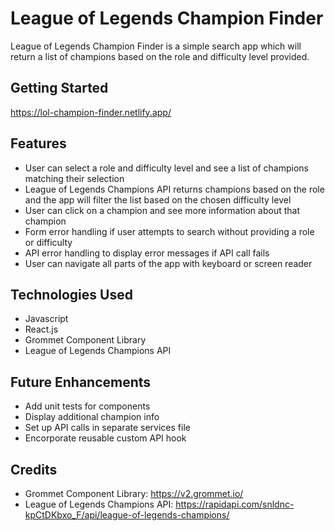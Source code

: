 
# League of Legends Champion Finder

League of Legends Champion Finder is a simple search app which will return a list of champions based on the role and difficulty level provided.

## Getting Started
https://lol-champion-finder.netlify.app/

## Features
- User can select a role and difficulty level and see a list of champions matching their selection
- League of Legends Champions API returns champions based on the role and the app will filter the list based on the chosen difficulty level
- User can click on a champion and see more information about that champion
- Form error handling if user attempts to search without providing a role or difficulty
- API error handling to display error messages if API call fails
- User can navigate all parts of the app with keyboard or screen reader

## Technologies Used
- Javascript
- React.js
- Grommet Component Library
- League of Legends Champions API

## Future Enhancements
- Add unit tests for components
- Display additional champion info
- Set up API calls in separate services file
- Encorporate reusable custom API hook

## Credits
- Grommet Component Library: https://v2.grommet.io/
- League of Legends Champions API: https://rapidapi.com/snldnc-kpCtDKbxo_F/api/league-of-legends-champions/
